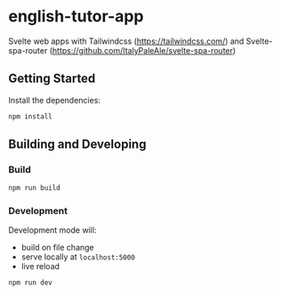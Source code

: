 # english-tutor-app

Svelte web apps with Tailwindcss (https://tailwindcss.com/) and Svelte-spa-router (https://github.com/ItalyPaleAle/svelte-spa-router)

## Getting Started

Install the dependencies:

```bash
npm install
```

## Building and Developing

### Build

```bash
npm run build
```

### Development

Development mode will:

- build on file change
- serve locally at <code>localhost:5000</code>
- live reload

```bash
npm run dev
```
